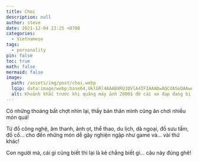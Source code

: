 ```yaml
---
title: Chơi
description: null
author: steve
date: 2021-12-04 22:25 +0700
categories:
  - Vietnamese
tags:
  - personality
pin: false
toc: true
math: false
mermaid: false
image:
  path: /assets/img/post/choi.webp
  lqip: data:image/webp;base64,UklGRl4AAABXRUJQVlA4IFIAAADwAQCdASoQAAwABUB8JZgCdAEVcEXNQAAA/XjVpIUUZxEnm7/ZNU/qTIajdEip8hvKMJYz/soxMuQJhatqMK9biz7nuuoAfze60UmALtjl0AAA
  alt: Khoảnh khắc trước khi quăng máy ảnh 2000$ đỡ cái xe đạp đang bị đổ
---
```

Có những thoáng bất chợt nhìn lại, thấy bản thân mình cũng ăn chơi nhiều món quá!

Từ đồ công nghệ, âm thanh, ảnh ọt, thể thao, du lịch, dã ngoại, đồ sưu tầm, đồ cổ... cho đến những món dễ gây nghiện ngập như game và... vài thứ khác!

Con người mà, cái gì cũng biết thì lại là kẻ chẳng biết gì… câu này đúng ghê!
